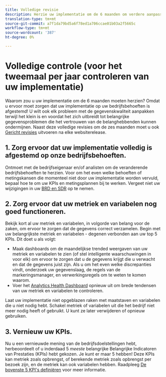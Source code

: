```yaml
---
title: Volledige revisie
description: Herzie uw implementatie om de 6 maanden om verdere aanpassing aan bedrijfsbehoeften en KPIs te verzekeren.
translation-type: tm+mt
source-git-commit: a7f1da79bd5a6f78ed1a706ccae01b03a2f5665c
workflow-type: tm+mt
source-wordcount: '387'
ht-degree: 0%

---
```



# Volledige controle (voor het tweemaal per jaar controleren van uw implementatie)

Waarom zou u uw implementatie om de 6 maanden moeten herzien? Omdat u ervoor moet zorgen dat uw implementatie op uw bedrijfsbehoeften is afgestemd! U wilt ook elk probleem met de gegevenskwaliteit aanpakken terwijl het klein is en voordat het zich uitbreidt tot belangrijke gegevensproblemen die het vertrouwen van de belanghebbenden kunnen ondermijnen. Naast deze volledige revisies om de zes maanden moet u ook [Gericht revisies](/help/implement/review/focused-review.md) uitvoeren na elke websiterelease.

## 1. Zorg ervoor dat uw implementatie volledig is afgestemd op onze bedrijfsbehoeften.

Ontmoet met de bedrijfseigenaar en/of analisten om de veranderende bedrijfsbehoeften te herzien. Voor om het even welke behoeften of metingskansen die momenteel niet door uw implementatie worden vervuld, bepaal hoe te om uw KPIs en metingsplannen bij te werken. Vergeet niet uw wijzigingen in uw [BRD en SDR](https://experienceleague.adobe.com/docs/analytics-learn/tutorials/implementation/implementation-basics/creating-a-business-requirements-document.html?lang=en#implementation) op te nemen.

## 2. Zorg ervoor dat uw metriek en variabelen nog goed functioneren.

Bekijk kort al uw metriek en variabelen, in volgorde van belang voor de zaken, om ervoor te zorgen dat de gegevens correct verzamelen. Begin met uw belangrijkste metriek en variabelen - degenen verbonden aan uw top 5 KPIs. Dit doet u als volgt:

* Maak dashboards om de maandelijkse trended weergaven van uw metriek en variabelen te zien (of stel intelligente waarschuwingen in voor elk) om ervoor te zorgen dat u de gegevens krijgt die u verwacht en dat de gegevens juist zijn. Als u om het even welke discrepanties vindt, onderzoek uw gegevenslaag, de regels van de markeringsmanager, en verwerkingsregels om te weten te komen waarom.
* Voer het [Analytics Health Dashboard](https://assets.adobe.com/public/9549dbe7-765a-4899-77b8-85cbba1a4252) opnieuw uit om brede tendensen van uw metriek en variabelen te controleren.

Laat uw implementatie niet opgeblazen raken met maatstaven en variabelen die u niet nodig hebt. Schakel metriek of variabelen uit die het bedrijf niet meer nodig heeft of gebruikt. U kunt ze later verwijderen of opnieuw gebruiken.

## 3. Vernieuw uw KPIs.

Nu u een vernieuwde mening van de bedrijfsdoelstellingen hebt, herbeoordeelt of u inderdaad 5 *meeste* belangrijke Belangrijke Indicatoren van Prestaties (KPIs) hebt gekozen. Je kunt er maar 5 hebben! Deze KPIs kan metriek zoals opbrengst, of berekende metriek zoals opbrengst per bezoek zijn, en de metriek kan ook variabelen hebben. Raadpleeg [De bovenste 5 KPI&#39;s definiëren](/help/implement/review/define-kpis.md) voor meer informatie.

